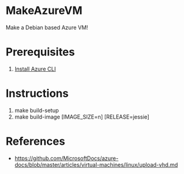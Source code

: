 # MakeAzureVM
Make a Debian based Azure VM!

# Prerequisites

1. [Install Azure CLI](https://docs.microsoft.com/en-us/cli/azure/install-azure-cli#install-on-debianubuntu-with-apt-get)

# Instructions

1. make build-setup
2. make build-image  [IMAGE_SIZE=n] [RELEASE=jessie]

# References

- https://github.com/MicrosoftDocs/azure-docs/blob/master/articles/virtual-machines/linux/upload-vhd.md